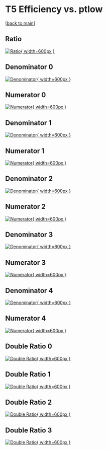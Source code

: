 # T5 Efficiency vs. ptlow

[[back to main](./)]



## Ratio

[![Ratio](../mtv/var/T5_loweta_13_-1_eff_ptlow.png){ width=600px }](../mtv/var/T5_loweta_13_-1_eff_ptlow.pdf)

## Denominator 0

[![Denominator](../mtv/den/T5_loweta_13_-1_eff_ptlow_den0.png){ width=600px }](../mtv/den/T5_loweta_13_-1_eff_ptlow_den0.pdf)

## Numerator 0

[![Numerator](../mtv/num/T5_loweta_13_-1_eff_ptlow_num0.png){ width=600px }](../mtv/num/T5_loweta_13_-1_eff_ptlow_num0.pdf)

## Denominator 1

[![Denominator](../mtv/den/T5_loweta_13_-1_eff_ptlow_den1.png){ width=600px }](../mtv/den/T5_loweta_13_-1_eff_ptlow_den1.pdf)

## Numerator 1

[![Numerator](../mtv/num/T5_loweta_13_-1_eff_ptlow_num1.png){ width=600px }](../mtv/num/T5_loweta_13_-1_eff_ptlow_num1.pdf)

## Denominator 2

[![Denominator](../mtv/den/T5_loweta_13_-1_eff_ptlow_den2.png){ width=600px }](../mtv/den/T5_loweta_13_-1_eff_ptlow_den2.pdf)

## Numerator 2

[![Numerator](../mtv/num/T5_loweta_13_-1_eff_ptlow_num2.png){ width=600px }](../mtv/num/T5_loweta_13_-1_eff_ptlow_num2.pdf)

## Denominator 3

[![Denominator](../mtv/den/T5_loweta_13_-1_eff_ptlow_den3.png){ width=600px }](../mtv/den/T5_loweta_13_-1_eff_ptlow_den3.pdf)

## Numerator 3

[![Numerator](../mtv/num/T5_loweta_13_-1_eff_ptlow_num3.png){ width=600px }](../mtv/num/T5_loweta_13_-1_eff_ptlow_num3.pdf)

## Denominator 4

[![Denominator](../mtv/den/T5_loweta_13_-1_eff_ptlow_den4.png){ width=600px }](../mtv/den/T5_loweta_13_-1_eff_ptlow_den4.pdf)

## Numerator 4

[![Numerator](../mtv/num/T5_loweta_13_-1_eff_ptlow_num4.png){ width=600px }](../mtv/num/T5_loweta_13_-1_eff_ptlow_num4.pdf)

## Double Ratio 0

[![Double Ratio](../mtv/ratio/T5_loweta_13_-1_eff_ptlow_ratio0.png){ width=600px }](../mtv/ratio/T5_loweta_13_-1_eff_ptlow_ratio0.pdf)

## Double Ratio 1

[![Double Ratio](../mtv/ratio/T5_loweta_13_-1_eff_ptlow_ratio1.png){ width=600px }](../mtv/ratio/T5_loweta_13_-1_eff_ptlow_ratio1.pdf)

## Double Ratio 2

[![Double Ratio](../mtv/ratio/T5_loweta_13_-1_eff_ptlow_ratio2.png){ width=600px }](../mtv/ratio/T5_loweta_13_-1_eff_ptlow_ratio2.pdf)

## Double Ratio 3

[![Double Ratio](../mtv/ratio/T5_loweta_13_-1_eff_ptlow_ratio3.png){ width=600px }](../mtv/ratio/T5_loweta_13_-1_eff_ptlow_ratio3.pdf)

